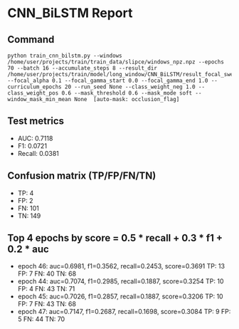 # CNN_BiLSTM Report

## Command
```
python train_cnn_bilstm.py --windows /home/user/projects/train/train_data/slipce/windows_npz.npz --epochs 70 --batch 16 --accumulate_steps 8 --result_dir /home/user/projects/train/model/long_window/CNN_BiLSTM/result_focal_sweep/cw03_fg05 --focal_alpha 0.1 --focal_gamma_start 0.0 --focal_gamma_end 1.0 --curriculum_epochs 20 --run_seed None --class_weight_neg 1.0 --class_weight_pos 0.6 --mask_threshold 0.6 --mask_mode soft --window_mask_min_mean None  [auto-mask: occlusion_flag]
```

## Test metrics
- AUC: 0.7118
- F1: 0.0721
- Recall: 0.0381
## Confusion matrix (TP/FP/FN/TN)
- TP: 4
- FP: 2
- FN: 101
- TN: 149

## Top 4 epochs by score = 0.5 * recall + 0.3 * f1 + 0.2 * auc
- epoch 46: auc=0.6981, f1=0.3562, recall=0.2453, score=0.3691  TP: 13 FP: 7 FN: 40 TN: 68
- epoch 44: auc=0.7074, f1=0.2985, recall=0.1887, score=0.3254  TP: 10 FP: 4 FN: 43 TN: 71
- epoch 45: auc=0.7026, f1=0.2857, recall=0.1887, score=0.3206  TP: 10 FP: 7 FN: 43 TN: 68
- epoch 47: auc=0.7147, f1=0.2687, recall=0.1698, score=0.3084  TP: 9 FP: 5 FN: 44 TN: 70
